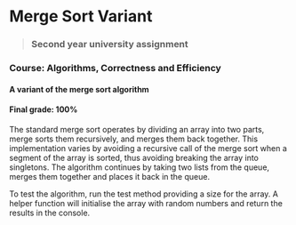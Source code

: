 # Merge Sort Variant

> ### Second year university assignment
### Course: Algorithms, Correctness and Efficiency

#### A variant of the merge sort algorithm
#### Final grade: 100%

The standard merge sort operates by dividing an array into two parts, merge sorts them recursively, and merges them back together.  This implementation varies by avoiding a recursive call of the merge sort when a segment of the array is sorted, thus avoiding breaking the array into singletons. The algorithm continues by taking two lists from the queue, merges them together and places it back in the queue.

To test the algorithm, run the test method providing a size for the array. A helper function will initialise the array with random numbers and return the results in the console. 
